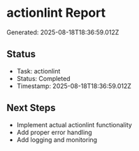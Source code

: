 # actionlint Report

Generated: 2025-08-18T18:36:59.012Z

## Status
- Task: actionlint
- Status: Completed
- Timestamp: 2025-08-18T18:36:59.012Z

## Next Steps
- Implement actual actionlint functionality
- Add proper error handling
- Add logging and monitoring
